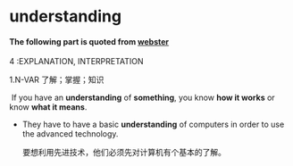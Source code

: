 # understanding

#### The following part is quoted from [webster](https://www.merriam-webster.com/dictionary/understanding)

4 :EXPLANATION, INTERPRETATION

1.N-VAR 了解；掌握；知识

​	If you have an **understanding** of **something**, you know **how it works** or know **what it means**.

- They have to have a basic **understanding** of computers in order to use the advanced technology.

  要想利用先进技术，他们必须先对计算机有个基本的了解。